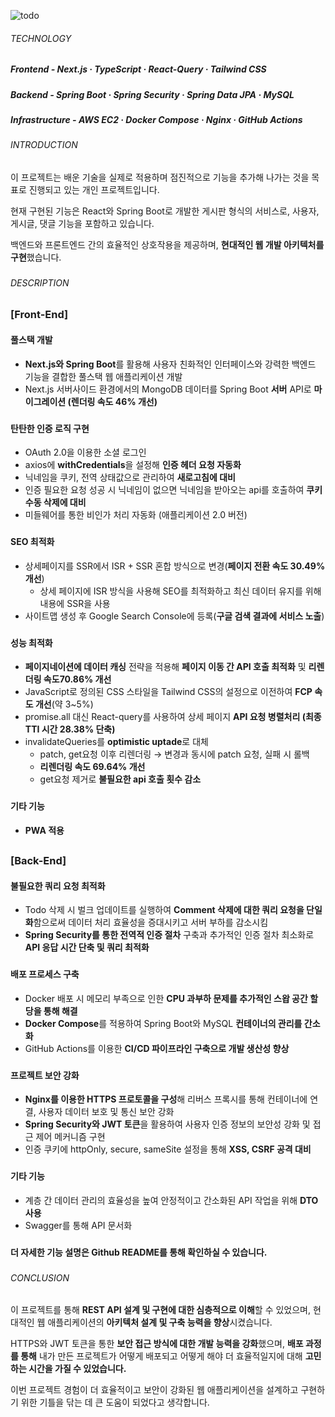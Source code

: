 ![todo](https://github.com/jhchoi1182/next-todo/assets/116577489/c959ef3f-656d-4d22-b713-34fcf3006a44)

###### TECHNOLOGY

##### **Frontend** - Next.js · TypeScript · React-Query · Tailwind CSS

##### **Backend** - Spring Boot · Spring Security · Spring Data JPA · MySQL

##### **Infrastructure** - AWS EC2 · Docker Compose · Nginx · GitHub Actions

###

###### INTRODUCTION

이 프로젝트는 배운 기술을 실제로 적용하며 점진적으로 기능을 추가해 나가는 것을 목표로 진행되고 있는 개인 프로젝트입니다.

현재 구현된 기능은 React와 Spring Boot로 개발한 게시판 형식의 서비스로, 사용자, 게시글, 댓글 기능을 포함하고 있습니다.

백엔드와 프론트엔드 간의 효율적인 상호작용을 제공하며, **현대적인 웹 개발 아키텍처를 구현**했습니다.

###

###### DESCRIPTION

### [Front-End]

#### 풀스택 개발

- **Next.js와 Spring Boot**를 활용해 사용자 친화적인 인터페이스와 강력한 백엔드 기능을 결합한 풀스택 웹 애플리케이션 개발
- Next.js 서버사이드 환경에서의 MongoDB 데이터를 Spring Boot **서버** API로 **마이그레이션 (렌더링 속도 46% 개선)**

###

#### 탄탄한 인증 로직 구현

- OAuth 2.0을 이용한 소셜 로그인
- axios에 **withCredentials**을 설정해 **인증 헤더 요청 자동화**
- 닉네임을 쿠키, 전역 상태값으로 관리하여 **새로고침에 대비**
- 인증 필요한 요청 성공 시 닉네임이 없으면 닉네임을 받아오는 api를 호출하여 **쿠키 수동 삭제에 대비**
- 미들웨어를 통한 비인가 처리 자동화 (애플리케이션 2.0 버전)

###

#### SEO 최적화

- 상세페이지를 SSR에서 ISR + SSR 혼합 방식으로 변경(**페이지 전환 속도 30.49% 개선**)
  - 상세 페이지에 ISR 방식을 사용해 SEO를 최적화하고 최신 데이터 유지를 위해 내용에 SSR을 사용
- 사이트맵 생성 후 Google Search Console에 등록(**구글 검색 결과에 서비스 노출**)

###

#### 성능 최적화

- **페이지네이션에 데이터 캐싱** 전략을 적용해 **페이지 이동 간 API 호출 최적화** 및 **리렌더링 속도70.86% 개선**
- JavaScript로 정의된 CSS 스타일을 Tailwind CSS의 설정으로 이전하여 **FCP 속도 개선**(약 3~5%)
- promise.all 대신 React-query를 사용하여 상세 페이지 **API 요청 병렬처리 (최종 TTI 시간 28.38% 단축)**
- invalidateQueries를 **optimistic uptade**로 대체
  - patch, get요청 이후 리렌더링 → 변경과 동시에 patch 요청, 실패 시 롤백
  - **리렌더링 속도 69.64% 개선**
  - get요청 제거로 **불필요한 api 호출 횟수 감소**

###

#### 기타 기능

- **PWA 적용**

##

### [Back-End]

#### 불필요한 쿼리 요청 최적화

- Todo 삭제 시 벌크 업데이트를 실행하여 **Comment 삭제에 대한 쿼리 요청을 단일화**함으로써 데이터 처리 효율성을 증대시키고 서버 부하를 감소시킴
- **Spring Security를 통한 전역적 인증 절차** 구축과 추가적인 인증 절차 최소화로 **API 응답 시간 단축 및 쿼리 최적화**

###

#### 배포 프로세스 구축

- Docker 배포 시 메모리 부족으로 인한 **CPU 과부하 문제를 추가적인 스왑 공간 할당을 통해 해결**
- **Docker Compose**를 적용하여 Spring Boot와 MySQL **컨테이너의 관리를 간소화**
- GitHub Actions를 이용한 **CI/CD 파이프라인 구축으로 개발 생산성 향상**

###

#### 프로젝트 보안 강화

- **Nginx를 이용한 HTTPS 프로토콜을 구성**해 리버스 프록시를 통해 컨테이너에 연결, 사용자 데이터 보호 및 통신 보안 강화
- **Spring Security와 JWT 토큰**을 활용하여 사용자 인증 정보의 보안성 강화 및 접근 제어 메커니즘 구현
- 인증 쿠키에 httpOnly, secure, sameSite 설정을 통해 **XSS, CSRF 공격 대비**

###

#### 기타 기능

- 계층 간 데이터 관리의 효율성을 높여 안정적이고 간소화된 API 작업을 위해 **DTO 사용**
- Swagger를 통해 API 문서화

###

**더 자세한 기능 설명은 Github README를 통해 확인하실 수 있습니다.**

###

###### CONCLUSION

이 프로젝트를 통해 **REST API 설계 및 구현에 대한 심층적으로 이해**할 수 있었으며, 현대적인 웹 애플리케이션의 **아키텍처 설계 및 구축 능력을 향상**시켰습니다.

HTTPS와 JWT 토큰을 통한 **보안 접근 방식에 대한 개발 능력을 강화**했으며, **배포 과정를 통해** 내가 만든 프로젝트가 어떻게 배포되고 어떻게 해야 더 효율적일지에 대해 **고민하는 시간을 가질 수 있었습니다.**

이번 프로젝트 경험이 더 효율적이고 보안이 강화된 웹 애플리케이션을 설계하고 구현하기 위한 기틀을 닦는 데 큰 도움이 되었다고 생각합니다.
